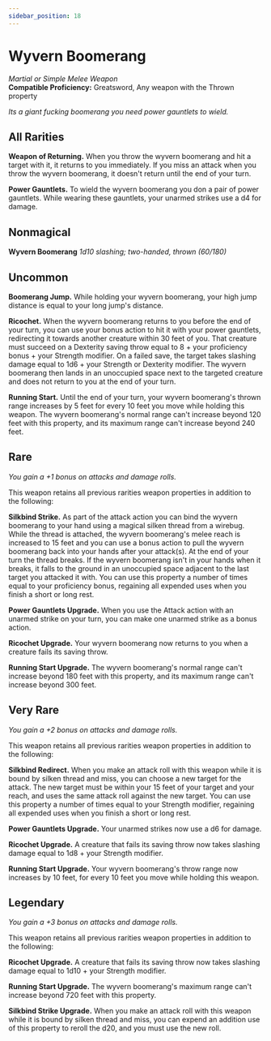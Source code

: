 ```yaml
---
sidebar_position: 18
---
```


# Wyvern Boomerang

*Martial or Simple Melee Weapon*  
**Compatible Proficiency:** Greatsword, Any weapon with the Thrown property

*Its a giant fucking boomerang you need power gauntlets to wield.*

## All Rarities

**Weapon of Returning.** When you throw the wyvern boomerang and hit a target with it, it returns to you immediately. If you miss an attack when you throw the wyvern boomerang, it doesn't return until the end of your turn.

**Power Gauntlets.** To wield the wyvern boomerang you don a pair of power gauntlets. While wearing these gauntlets, your unarmed strikes use a d4 for damage.

## Nonmagical

**Wyvern Boomerang** *1d10 slashing; two-handed, thrown (60/180)*

## Uncommon

**Boomerang Jump.** While holding your wyvern boomerang, your high jump distance is equal to your long jump's distance.

**Ricochet.** When the wyvern boomerang returns to you before the end of your turn, you can use your bonus action to hit it with your power gauntlets, redirecting it towards another creature within 30 feet of you. That creature must succeed on a Dexterity saving throw equal to 8 + your proficiency bonus + your Strength modifier. On a failed save, the target takes slashing damage equal to 1d6 + your Strength or Dexterity modifier. The wyvern boomerang then lands in an unoccupied space next to the targeted creature and does not return to you at the end of your turn.

**Running Start.** Until the end of your turn, your wyvern boomerang's thrown range increases by 5 feet for every 10 feet you move while holding this weapon. The wyvern boomerang's normal range can't increase beyond 120 feet with this property, and its maximum range can't increase beyond 240 feet.

## Rare

*You gain a +1 bonus on attacks and damage rolls.*

This weapon retains all previous rarities weapon properties in addition to the following:

**Silkbind Strike.** As part of the attack action you can bind the wyvern boomerang to your hand using a magical silken thread from a wirebug. While the thread is attached, the wyvern boomerang's melee reach is increased to 15 feet and you can use a bonus action to pull the wyvern boomerang back into your hands after your attack(s). At the end of your turn the thread breaks. If the wyvern boomerang isn't in your hands when it breaks, it falls to the ground in an unoccupied space adjacent to the last target you attacked it with. You can use this property a number of times equal to your proficiency bonus, regaining all expended uses when you finish a short or long rest.

**Power Gauntlets Upgrade.** When you use the Attack action with an unarmed strike on your turn, you can make one unarmed strike as a bonus action.

**Ricochet Upgrade.** Your wyvern boomerang now returns to you when a creature fails its saving throw.

**Running Start Upgrade.** The wyvern boomerang's normal range can't increase beyond 180 feet with this property, and its maximum range can't increase beyond 300 feet.

## Very Rare

*You gain a +2 bonus on attacks and damage rolls.*

This weapon retains all previous rarities weapon properties in addition to the following:

**Silkbind Redirect.** When you make an attack roll with this weapon while it is bound by silken thread and miss, you can choose a new target for the attack. The new target must be within your 15 feet of your target and your reach, and uses the same attack roll against the new target. You can use this property a number of times equal to your Strength modifier, regaining all expended uses when you finish a short or long rest.

**Power Gauntlets Upgrade.** Your unarmed strikes now
use a d6 for damage.

**Ricochet Upgrade.** A creature that fails its saving throw now takes slashing damage equal to 1d8 + your Strength modifier.

**Running Start Upgrade.** Your wyvern boomerang's throw range now increases by 10 feet, for every 10 feet you move while holding this weapon.

## Legendary

*You gain a +3 bonus on attacks and damage rolls.*

This weapon retains all previous rarities weapon properties in addition to the following:

**Ricochet Upgrade.** A creature that fails its saving throw now takes slashing damage equal to 1d10 + your Strength modifier.

**Running Start Upgrade.** The wyvern boomerang's maximum range can't increase beyond 720 feet with this property.

**Silkbind Strike Upgrade.** When you make an attack roll with this weapon while it is bound by silken thread and miss, you can expend an addition use of this property to reroll the d20, and you must use the new roll.